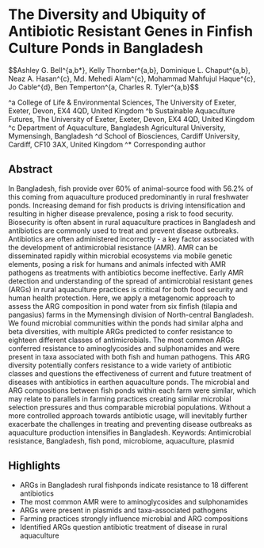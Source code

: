 # The Diversity and Ubiquity of Antibiotic Resistant Genes in Finfish Culture Ponds in Bangladesh

$$Ashley G. Bell^{a,b*}, Kelly Thornber^{a,b}, Dominique L. Chaput^{a,b}, Neaz A. Hasan^{c}, Md. Mehedi Alam^{c}, Mohammad Mahfujul Haque^{c}, Jo Cable^{d}, Ben Temperton^{a, Charles R. Tyler^{a,b}$$

^a College of Life & Environmental Sciences, The University of Exeter, Exeter, Devon, EX4 4QD, United Kingdom
^b Sustainable Aquaculture Futures, The University of Exeter, Exeter, Devon, EX4 4QD, United Kingdom
^c Department of Aquaculture, Bangladesh Agricultural University, Mymensingh, Bangladesh
^d School of Biosciences, Cardiff University, Cardiff, CF10 3AX, United Kingdom
^* Corresponding author

## Abstract
In Bangladesh, fish provide over 60% of animal-source food with 56.2% of this coming from aquaculture produced predominantly in rural freshwater ponds. Increasing demand for fish products is driving intensification and resulting in higher disease prevalence, posing a risk to food security. Biosecurity is often absent in rural aquaculture practices in Bangladesh and antibiotics are commonly used to treat and prevent disease outbreaks. Antibiotics are often administered incorrectly - a key factor associated with the development of antimicrobial resistance (AMR). AMR can be disseminated rapidly within microbial ecosystems via mobile genetic elements, posing a risk for humans and animals infected with AMR pathogens as treatments with antibiotics become ineffective. Early AMR detection and understanding of the spread of antimicrobial resistant genes (ARGs) in rural aquaculture practices is critical for both food security and human health protection. Here, we apply a metagenomic approach to assess the ARG composition in pond water from six finfish (tilapia and pangasius) farms in the Mymensingh division of North-central Bangladesh. We found microbial communities within the ponds had similar alpha and beta diversities, with multiple ARGs predicted to confer resistance to eighteen different classes of antimicrobials. The most common ARGs conferred resistance to aminoglycosides and sulphonamides and were present in taxa associated with both fish and human pathogens. This ARG diversity potentially confers resistance to a wide variety of antibiotic classes and questions the effectiveness of current and future treatment of diseases with antibiotics in earthen aquaculture ponds. The microbial and ARG compositions between fish ponds within each farm were similar, which may relate to parallels in farming practices creating similar microbial selection pressures and thus comparable microbial populations. Without a more controlled approach towards antibiotic usage, will inevitably further exacerbate the challenges in treating and preventing disease outbreaks as aquaculture production intensifies in Bangladesh. 
Keywords: Antimicrobial resistance, Bangladesh, fish pond, microbiome, aquaculture, plasmid

## Highlights
*	ARGs in Bangladesh rural fishponds indicate resistance to 18 different antibiotics
*	The most common AMR were to aminoglycosides and sulphonamides
*	ARGs were present in plasmids and taxa-associated pathogens
*	Farming practices strongly influence microbial and ARG compositions
*	Identified ARGs question antibiotic treatment of disease in rural aquaculture
